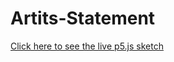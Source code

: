 # Artits-Statement

[Click here to see the live p5.js sketch](https://lorcaiscoding.github.io/Artits-Statement/Artits%Statement/)
